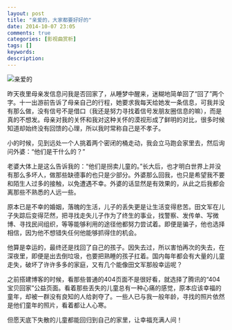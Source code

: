 ```yaml
---
layout: post
title: "亲爱的，大家都要好好的"
date: 2014-10-07 23:05
comments: true
categories: [影视曲赏析]
tags: []
keywords: 
description: 
---
```

![亲爱的](http://ent.southcn.com/8/images/attachement/jpg/site4/20140930/8/1099944589040364984.jpg)

昨天夜里母亲发信息问我是否回家了，从睡梦中醒来，迷糊地简单回了“回了”两个字。十一出游前告诉了母亲自己的行程，她要求我每天给她发一条信息，可我并没有那么做，没有信号不是借口（我还是努力寻找着信号发朋友圈信息的嘛），而是真的不想发。母亲对我的关怀和我对这种关怀的漠视形成了鲜明的对比，很多时候知道却始终没有回馈的心理，所以我时常称自己是不孝子。

小的时候，见到远处一个人挑着两个密闭的桶走动，我会立马跑会家里去，然后询问外婆：“他们是干什么的？”

老婆大体上是这么告诉我的：“他们是拐卖儿童的。”长大后，也才明白世界上并没有那么多坏人，做那些缺德事的也只是少部分。外婆那么回我，也只是希望我不要和陌生人过多的接触，以免遭遇不幸。外婆的话显然是有效果的，从此之后我都会离那些不熟悉的人远一些。

<!--more-->
原本已是不幸的婚姻，落魄的生活，儿子的丢失更是让生活变得悲苦。田文军在儿子失踪后变得茫然，把寻找走失儿子作为了终生的事业，找警察、发传单、写微博、寻找民间组织，等等能够利用的途径他都努力尝试着。即便是骗子，他也选择相信，因为他不想错失任何他能够抓得住的机会。

他算是幸运的，最终还是找回了自己的孩子。因失去过，所以害怕再次的失去，在深夜里，即便是出去倒垃圾，也要把熟睡的孩子扛着。国内每年都会有大量的儿童走失，破坏了许许多多的家庭，又有几个能像田文军那般幸运呢？

之前搭建博客的时候，看那些普通的404页面不是很好看，就选择了腾讯的“404宝贝回家”公益页面。看着那些丢失的儿童总有一种心痛的感觉，原本应该幸福的童年，却被一群没有良知的人给剥夺了。一些人已与我一般年龄，寻找的照片依然是他们童年的照片，看着都让人心寒。

但愿天底下失散的儿童都能回归到自己的家里，让幸福充满人间！